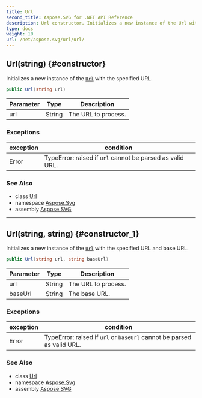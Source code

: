 ```yaml
---
title: Url
second_title: Aspose.SVG for .NET API Reference
description: Url constructor. Initializes a new instance of the Url with the specified URL
type: docs
weight: 10
url: /net/aspose.svg/url/url/
---
```

## Url(string) {#constructor}

Initializes a new instance of the [`Url`](../) with the specified URL.

```csharp
public Url(string url)
```

| Parameter | Type | Description |
| --- | --- | --- |
| url | String | The URL to process. |

### Exceptions

| exception | condition |
| --- | --- |
| Error | TypeError: raised if `url` cannot be parsed as valid URL. |

### See Also

* class [Url](../)
* namespace [Aspose.Svg](../../url/)
* assembly [Aspose.SVG](../../../)

---

## Url(string, string) {#constructor_1}

Initializes a new instance of the [`Url`](../) with the specified URL and base URL.

```csharp
public Url(string url, string baseUrl)
```

| Parameter | Type | Description |
| --- | --- | --- |
| url | String | The URL to process. |
| baseUrl | String | The base URL. |

### Exceptions

| exception | condition |
| --- | --- |
| Error | TypeError: raised if `url` or `baseUrl` cannot be parsed as valid URL. |

### See Also

* class [Url](../)
* namespace [Aspose.Svg](../../url/)
* assembly [Aspose.SVG](../../../)
